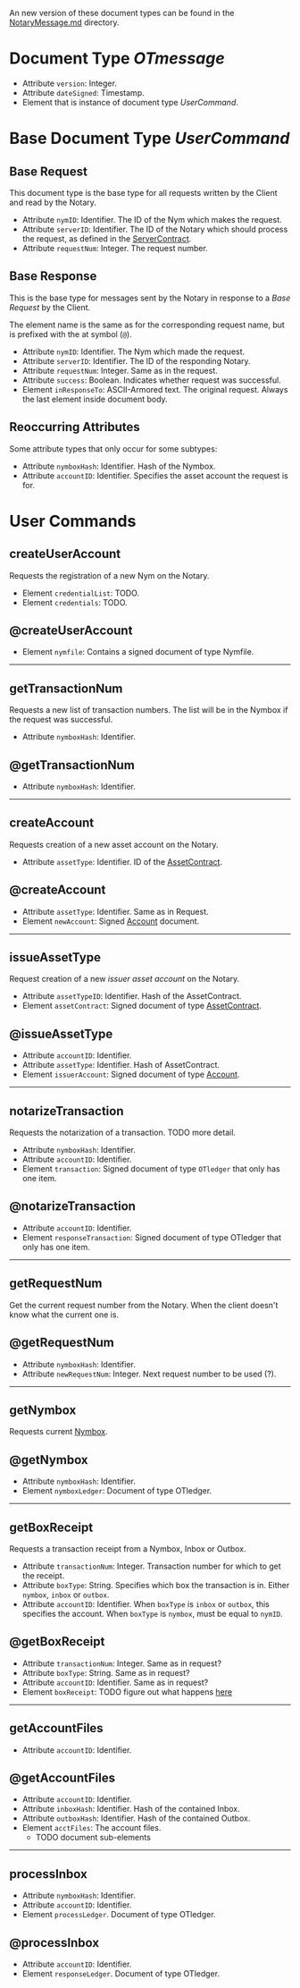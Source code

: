 An new version of these document types can be found in the
[NotaryMessage.md](../spec/NotaryMessage.md) directory.

# Document Type _OTmessage_

* Attribute `version`: Integer.
* Attribute `dateSigned`: Timestamp.
* Element that is instance of document type _UserCommand_.

# Base Document Type _UserCommand_

## Base Request

This document type is the base type for all requests written by the Client and
read by the Notary.

* Attribute `nymID`: Identifier. The ID of the Nym which makes the request.
* Attribute `serverID`: Identifier. The ID of the Notary which should process
  the request, as defined in the [ServerContract](ServerContract.md).
* Attribute `requestNum`: Integer. The request number.

## Base Response

This is the base type for messages sent by the Notary in response to a
_Base Request_ by the Client.

The element name is the same as for the corresponding request name, but is
prefixed with the at symbol (`@`).

* Attribute `nymID`: Identifier. The Nym which made the request.
* Attribute `serverID`: Identifier. The ID of the responding Notary.
* Attribute `requestNum`: Integer. Same as in the request.
* Attribute `success`: Boolean. Indicates whether request was successful.
* Element `inResponseTo`: ASCII-Armored text. The original request. Always the
  last element inside document body.

## Reoccurring Attributes

Some attribute types that only occur for some subtypes:

* Attribute `nymboxHash`: Identifier. Hash of the Nymbox.
* Attribute `accountID`: Identifier. Specifies the asset account the request is
    for.


# User Commands

## createUserAccount

Requests the registration of a new Nym on the Notary.

* Element `credentialList`: TODO.
* Element `credentials`: TODO.

## @createUserAccount

* Element `nymfile`: Contains a signed document of type Nymfile.

----

## getTransactionNum

Requests a new list of transaction numbers. The list will  be in the Nymbox if
the request was successful.

* Attribute `nymboxHash`: Identifier.

## @getTransactionNum

* Attribute `nymboxHash`: Identifier.

----

## createAccount

Requests creation of a new asset account on the Notary.

* Attribute `assetType`: Identifier. ID of the [AssetContract](AssetContract.md).


## @createAccount

* Attribute `assetType`: Identifier. Same as in Request.
* Element `newAccount`: Signed [Account](Account.md) document.

----

## issueAssetType

Request creation of a new _issuer asset account_ on the Notary.

* Attribute `assetTypeID`: Identifier. Hash of the AssetContract.
* Element `assetContract`: Signed document of type [AssetContract](AssetContract.md).

## @issueAssetType

* Attribute `accountID`: Identifier.
* Attribute `assetType`: Identifier. Hash of AssetContract.
* Element `issuerAccount`: Signed document of type [Account](Account.md).

----

## notarizeTransaction

Requests the notarization of a transaction. TODO more detail.

* Attribute `nymboxHash`: Identifier.
* Attribute `accountID`: Identifier.
* Element `transaction`: Signed document of type `OTledger` that only has one
    item.

## @notarizeTransaction

* Attribute `accountID`: Identifier.
* Element `responseTransaction`: Signed document of type OTledger that only has
    one item.

----

## getRequestNum

Get the current request number from the Notary. When the client doesn't know
what the current one is.

## @getRequestNum

* Attribute `nymboxHash`: Identifier.
* Attribute `newRequestNum`: Integer. Next request number to be used (?).

----

## getNymbox

Requests current [Nymbox](Nymbox.md).

## @getNymbox

* Attribute `nymboxHash`: Identifier.
* Element `nymboxLedger`: Document of type OTledger.

----

## getBoxReceipt

Requests a transaction receipt from a Nymbox, Inbox or Outbox.

* Attribute `transactionNum`: Integer. Transaction number for which to get the
  receipt.
* Attribute `boxType`: String. Specifies which box the transaction is in. Either
  `nymbox`, `inbox` or `outbox`.
* Attribute `accountID`: Identifier. When `boxType` is `inbox` or `outbox`, this
  specifies the account. When `boxType` is `nymbox`, must be equal to `nymID`.

## @getBoxReceipt

* Attribute `transactionNum`: Integer. Same as in request?
* Attribute `boxType`: String. Same as in request?
* Attribute `accountID`: Identifier. Same as in request?
* Element `boxReceipt`: TODO figure out what happens
    [here](https://github.com/Open-Transactions/opentxs/blob/682fd05f/src/server/UserCommandProcessor.cpp#L4122-L4290)

----

## getAccountFiles

* Attribute `accountID`: Identifier.

## @getAccountFiles

* Attribute `accountID`: Identifier.
* Attribute `inboxHash`: Identifier. Hash of the contained Inbox.
* Attribute `outboxHash`: Identifier. Hash of the contained Outbox.
* Element `acctFiles`: The account files.
  * TODO document sub-elements

----

## processInbox

* Attribute `nymboxHash`: Identifier.
* Attribute `accountID`: Identifier.
* Element `processLedger`. Document of type OTledger.

## @processInbox

* Attribute `accountID`: Identifier.
* Element `responseLedger`. Document of type OTledger.


